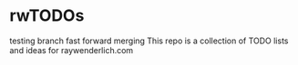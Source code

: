 # rwTODOs
testing branch fast forward merging
This repo is a collection of TODO lists and ideas for raywenderlich.com
